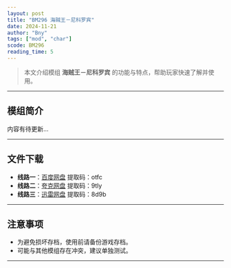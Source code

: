 ```yaml
---
layout: post
title: "BM296 海贼王－尼科罗宾"
date: 2024-11-21
author: "Bny"
tags: ["mod", "char"]
scode: BM296
reading_time: 5
---
```


> 本文介绍模组 **海贼王－尼科罗宾** 的功能与特点，帮助玩家快速了解并使用。

---

## 模组简介

内容有待更新...

---


## 文件下载
- **线路一**：[百度网盘](https://pan.baidu.com/s/1Q2LxpgZoSYYwVRKYEiTzcA?pwd=otfc)  提取码：otfc  
- **线路二**：[夸克网盘](https://pan.quark.cn/s/d86a962d95fb?pwd=9tly)  提取码：9tly  
- **线路三**：[迅雷网盘](https://pan.xunlei.com/s/VOCCbSjTQJ_cTl6Fsent-0maA1?pwd=8d9b)  提取码：8d9b  

---

## 注意事项
- 为避免损坏存档，使用前请备份游戏存档。
- 可能与其他模组存在冲突，建议单独测试。

---

